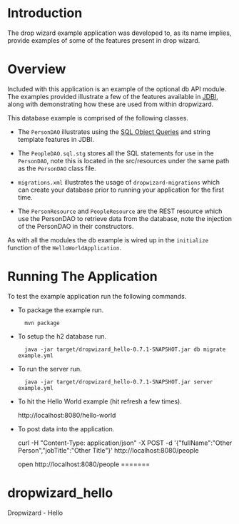 # Introduction

The drop wizard example application was developed to, as its name implies, provide examples of some of the features
present in drop wizard.

# Overview

Included with this application is an example of the optional db API module. The examples provided illustrate a few of
the features available in [JDBI](http://jdbi.org), along with demonstrating how these are used from within dropwizard.

This database example is comprised of the following classes.

* The `PersonDAO` illustrates using the [SQL Object Queries](http://jdbi.org/sql_object_api_queries/) and string template
features in JDBI.

* The `PeopleDAO.sql.stg` stores all the SQL statements for use in the `PersonDAO`, note this is located in the
src/resources under the same path as the `PersonDAO` class file.

* `migrations.xml` illustrates the usage of `dropwizard-migrations` which can create your database prior to running
your application for the first time.

* The `PersonResource` and `PeopleResource` are the REST resource which use the PersonDAO to retrieve data from the database, note the injection
of the PersonDAO in their constructors.

As with all the modules the db example is wired up in the `initialize` function of the `HelloWorldApplication`.

# Running The Application

To test the example application run the following commands.

* To package the example run.

        mvn package

* To setup the h2 database run.

        java -jar target/dropwizard_hello-0.7.1-SNAPSHOT.jar db migrate example.yml

* To run the server run.

        java -jar target/dropwizard_hello-0.7.1-SNAPSHOT.jar server example.yml

* To hit the Hello World example (hit refresh a few times).

	http://localhost:8080/hello-world

* To post data into the application.

	curl -H "Content-Type: application/json" -X POST -d '{"fullName":"Other Person","jobTitle":"Other Title"}' http://localhost:8080/people
	
	open http://localhost:8080/people
=======
# dropwizard_hello
Dropwizard - Hello

